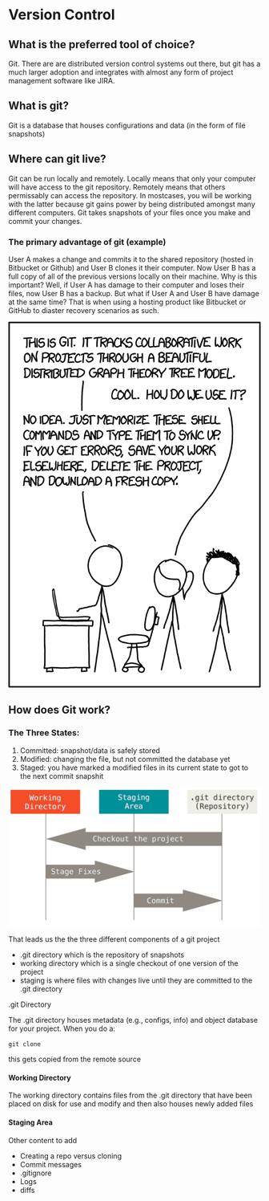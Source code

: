 # Version Control

## What is the preferred tool of choice?
Git. There are are distributed version control systems out there, but git has a much larger adoption and integrates with almost any form of project management software like JIRA.

## What is git?
Git is a database that houses configurations and data (in the form of file snapshots)

## Where can git live?
Git can be run locally and remotely. Locally means that only your computer will have access to the git repository. Remotely means that others permissably can access the repository. In mostcases, you will be working with the latter because git gains power by being distributed amongst many different computers. Git takes snapshots of your files once you make and commit your changes. 

### The primary advantage of git (example)
User A makes a change and commits it to the shared repository (hosted in Bitbucket or Github) and User B clones it their computer. Now User B has a full copy of all of the previous versions locally on their machine. Why is this important? Well, if User A has damage to their computer and loses their files, now User B has a backup. But what if User A and User B have damage at the same time? That is when using a hosting product like Bitbucket or GitHub to diaster recovery scenarios as such.  

![git commic](./assets/git_2x.png)

## How does Git work?
### The Three States:
1. Committed: snapshot/data is safely stored
2. Modified: changing the file, but not committed the database yet
3. Staged: you have marked a modified files in its current state to got to the next commit snapshit

![git stages](./assets/Z7o3V.png)

That leads us the the three different components of a git project
* .git directory which is the repository of snapshots
* working directory which is a single checkout of one version of the project
* staging is where files with changes live until they are committed to the .git directory

.git Directory

The .git directory houses metadata (e.g., configs, info) and object database for your project. When you do a:
~~~
git clone
~~~
this gets copied from the remote source

#### Working Directory
The working directory contains files from the .git directory that have been placed on disk for use and modify and then also houses newly added files

#### Staging Area


Other content to add
* Creating a repo versus cloning
* Commit messages
* .gitignore
* Logs
* diffs




